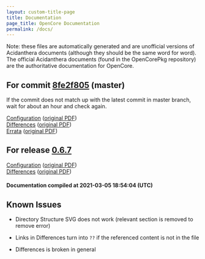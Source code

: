 ```yaml
---
layout: custom-title-page
title: Documentation
page_title: OpenCore Documentation
permalink: /docs/
---
```

Note: these files are automatically generated and are unofficial versions of Acidanthera documents (although they should be the same word for word). The official Acidanthera documents (found in the OpenCorePkg repository) are the authoritative documentation for OpenCore.

## For commit [8fe2f805](https://github.com/acidanthera/OpenCorePkg/tree/8fe2f8051d3b61bc24bbefe33d9527cad6da306d) (master)

If the commit does not match up with the latest commit in master branch, wait for about an hour and check again.

[Configuration](latest/Configuration.html) ([original PDF](https://github.com/acidanthera/OpenCorePkg/blob/8fe2f8051d3b61bc24bbefe33d9527cad6da306d/Docs/Configuration.pdf))
<br>
[Differences](latest/Differences.html) ([original PDF](https://github.com/acidanthera/OpenCorePkg/blob/8fe2f8051d3b61bc24bbefe33d9527cad6da306d/Docs/Differences/Differences.pdf))
<br>
[Errata](latest/Errata.html) ([original PDF](https://github.com/acidanthera/OpenCorePkg/blob/8fe2f8051d3b61bc24bbefe33d9527cad6da306d/Docs/Errata/Errata.pdf))

## For release [0.6.7](https://github.com/acidanthera/OpenCorePkg/tree/0.6.7)

[Configuration](release/Configuration.html) ([original PDF](https://github.com/acidanthera/OpenCorePkg/blob/0.6.7/Docs/Configuration.pdf))
<br>
[Differences](release/Differences.html) ([original PDF](https://github.com/acidanthera/OpenCorePkg/blob/0.6.7/Docs/Differences/Differences.pdf))

#### Documentation compiled at 2021-03-05 18:54:04 (UTC)

## Known Issues

* Directory Structure SVG does not work (relevant section is removed to remove error)

* Links in Differences turn into `??` if the referenced content is not in the file

* Differences is broken in general
